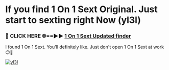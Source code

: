 # If you find 1 On 1 Sext Original. Just start to sexting right Now (yl3l)

<h3>🔴 CLICK HERE 🌐==►► <a href="https://tinyurl.com/2s32jyrn" rel="nofollow">1 On 1 Sext Updated finder</a></h3>

I found 1 On 1 Sext. You'll definitely like. Just don't open 1 On 1 Sext at work 😉💬

[![yl3l](https://i.imgur.com/sZc9xG4.jpeg)](https://tinyurl.com/2s32jyrn)
